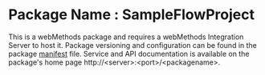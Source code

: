 # Package Name : SampleFlowProject
This is a webMethods package and requires a webMethods Integration Server to host it. Package versioning and configuration can be found in the package [manifest](./SampleFlowProject/manifest.v3) file. Service and API documentation is available on the package's home page http://&lt;server&gt;:&lt;port&gt;/&lt;packagename>.
